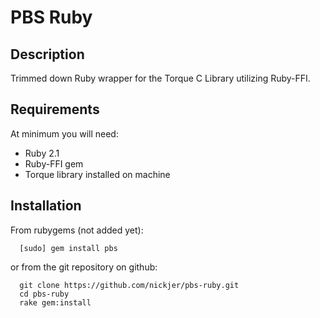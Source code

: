 # PBS Ruby

## Description

Trimmed down Ruby wrapper for the Torque C Library utilizing Ruby-FFI.

## Requirements

At minimum you will need:
* Ruby 2.1
* Ruby-FFI gem
* Torque library installed on machine

## Installation

From rubygems (not added yet):

```
  [sudo] gem install pbs
```

or from the git repository on github:

```
  git clone https://github.com/nickjer/pbs-ruby.git
  cd pbs-ruby
  rake gem:install
```
